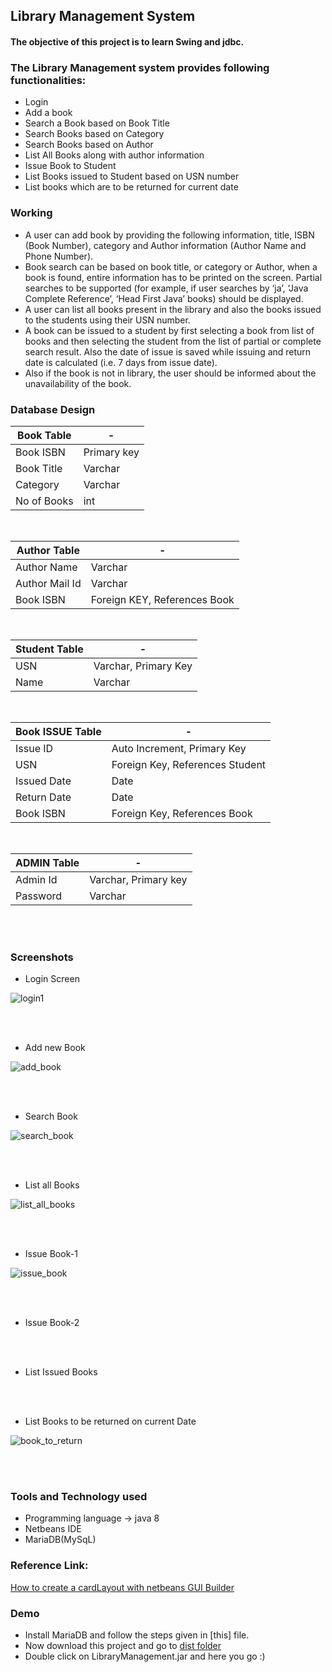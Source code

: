## Library Management System

#### The objective of this project is to learn Swing and jdbc.

### The Library Management system provides following functionalities:

* Login
* Add a book
* Search a Book based on Book Title
* Search Books based on Category
* Search Books based on Author
* List All Books along with author information
* Issue Book to Student
* List Books issued to Student based on USN number 
* List books which are to be returned for current date

### Working

* A user can add book by providing the following information, title, ISBN (Book Number), category and Author information (Author Name and Phone Number).
* Book search can be based on book title, or category or Author, when a book is found, entire information has to be printed on the screen. Partial searches to be supported (for example, if user searches by ‘ja’, ‘Java Complete Reference’, ‘Head First Java’ books) should be displayed.
* A user can list all books present in the library and also the books issued to the students using their USN number.
* A book can be issued to a student by first selecting a book from list of books and then selecting the student from the list of partial or complete search result. Also the date of issue is saved while issuing and return date is calculated (i.e. 7 days from issue date).
* Also if the book is not in library, the user should be informed about the unavailability of the book.


### Database Design

Book Table  | -
----------- | ------------------
Book ISBN	| Primary key
Book Title	| Varchar
Category	| Varchar
No of Books	| int

</br>

Author Table	| -
------------ 	| ----------------------	 
Author Name	 	| Varchar
Author Mail Id	| Varchar
Book ISBN		| Foreign KEY, References Book

</br>

Student Table | -
------------- | --------------------
USN			  | Varchar, Primary Key
Name		  | Varchar

</br>

Book ISSUE Table | -
---------------	 | --------------------------------
Issue ID		 | Auto Increment, Primary Key
USN				 | Foreign Key, References Student
Issued Date		 | Date
Return Date		 | Date
Book ISBN		 | Foreign Key, References Book 

</br>

ADMIN Table		| -
--------------- | --------------------
Admin Id		| Varchar, Primary key
Password		| Varchar

</br>
</br>


### Screenshots

* Login Screen

![login1](https://github.com/lrkaushal/library_management_system/assets/73939193/ad1401f2-1b14-4fe4-8e45-8012d6ee7a7c)


</br>
</br>


* Add new Book

![add_book](https://github.com/lrkaushal/library_management_system/assets/73939193/3c25ffc6-58b9-4317-a894-050c3944b1f0)

</br>
</br>

* Search Book

![search_book](https://github.com/lrkaushal/library_management_system/assets/73939193/5f7cf4f0-0f1b-46e2-9ac2-e9d96a0497a9)


</br>
</br>

* List all Books

![list_all_books](https://github.com/lrkaushal/library_management_system/assets/73939193/03127f74-600b-4f9e-b4e0-a80cbdd8dbac)


</br>
</br>

* Issue Book-1

![issue_book](https://github.com/lrkaushal/library_management_system/assets/73939193/f4580489-a667-41af-bdaa-6bafceb3bc9a)


</br>
</br>

* Issue Book-2



</br>
</br>

* List Issued Books



</br>
</br>

* List Books to be returned on current Date

![book_to_return](https://github.com/lrkaushal/library_management_system/assets/73939193/58d938f5-b040-46fe-9c3d-9b607c5353d3)


</br>
</br>

### Tools and Technology used

*	Programming language → java 8
*	Netbeans IDE
*	MariaDB(MySqL)  

### Reference Link: 
[How to create a cardLayout with netbeans GUI Builder](https://stackoverflow.com/questions/21898425/how-to-use-cardlayout-with-netbeans-gui-builder)

### Demo
* Install MariaDB and follow the steps given in [this] file.
* Now download this project and go to [dist folder](https://github.com/git-akshat/Library-Management/tree/master/dist)
* Double click on LibraryManagement.jar and here you go :)
